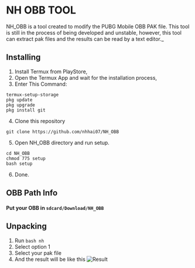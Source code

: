 # NH OBB TOOL
NH_OBB is a tool created to modify the PUBG Mobile OBB PAK file. This tool is still in the process of being developed and unstable, however, this tool can extract pak files and the results can be read by a text editor._

## Installing
1. Install Termux from PlayStore,
2. Open the Termux App and wait for the installation process,
3. Enter This Command:
```
termux-setup-storage
pkg update
pkg upgrade
pkg install git
```
4. Clone this repository
```
git clone https://github.com/nhhai07/NH_OBB
```
5. Open NH_OBB directory and run setup.
```
cd NH_OBB
chmod 775 setup
bash setup
```
6. Done.

## OBB Path Info
#### Put your OBB in `sdcard/Download/NH_OBB`

## Unpacking
1. Run ```bash nh```
2. Select option 1
3. Select your pak file
4. And the result will be like this
![Result](/screenshot/complete_extraction.jpg)